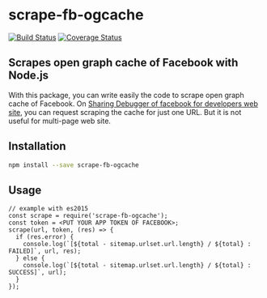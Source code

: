 # scrape-fb-ogcache

[![Build Status](https://travis-ci.org/daisukenakahama/scrape-fb-ogcache.svg?branch=master)](https://travis-ci.org/daisukenakahama/scrape-fb-ogcache)
[![Coverage Status](https://coveralls.io/repos/github/daisukenakahama/scrape-fb-ogcache/badge.svg)](https://coveralls.io/github/daisukenakahama/scrape-fb-ogcache)

## Scrapes open graph cache of Facebook with Node.js

With this package, you can write easily the code to scrape open graph cache of Facebook. On [Sharing Debugger of facebook for developers web site](https://developers.facebook.com/tools/debug/), you can request scraping the cache for just one URL. But it is not useful for multi-page web site.

## Installation

```bash
npm install --save scrape-fb-ogcache
```

## Usage

```nodejs
// example with es2015
const scrape = require('scrape-fb-ogcache');
const token = <PUT YOUR APP TOKEN OF FACEBOOK>;
scrape(url, token, (res) => {
  if (res.error) {
    console.log(`[${total - sitemap.urlset.url.length} / ${total} : FAILED]`, url, res);
  } else {
    console.log(`[${total - sitemap.urlset.url.length} / ${total} : SUCCESS]`, url);
  }
});
```
